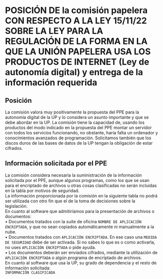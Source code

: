 # POSICIÓN DE la comisión papelera CON RESPECTO A LA LEY 15/11/22 SOBRE LA LEY PARA LA REGULACIÓN DE LA FORMA EN LA QUE LA UNIÓN PAPELERA USA LOS PRODUCTOS DE INTERNET (Ley de autonomía digital) y entrega de la información requerida
## Posición
La comisión valora muy positivamente la propuesta del PPE para la autonomía digital de la
UP y lo considera un asunto importante y que se debe abordar en la UP. La comisión tiene la
capacidad de, usando los productos del modo indicado en la propuesta del PPE montar un
servidor con todos los servicios funcionando, no obstante, haría falta un ordenador y
conocimientos avanzados de programación.
Solicitamos también que los discos duros de las bases de datos de la UP tengan la
obligación de estar cifrados.
## Información solicitada por el PPE
La comisión considera necesaria la suministración de la información solicitada por el PPE,
aunque algunos programas, como los que se usan para el encriptado de archivos u otras cosas
clasificadas no serán incluidas en la tabla por motivos de seguridad.  
La información proporcionada por la comisión en la siguiente tabla no podrá ser utilizada con
otro fin que el de la toma de decisiones sobre la legislación.  
En cuanto al software que admitiríamos para la presentación de archivos o documentos:  
• Documentos tratados con la suite de oficina `NOMBRE DE APLICACIÓN ENCRIPTADA`, y que no sean copiados
automáticamente ni manualmente a la nube.  
• Documentos tratados con `APLICACIÓN ENCRIPTADA`. En ese caso una `MEDIDA DE SEGURIDAD` debe de ser
activada. Si no sabes lo que es o como activarla, no uses `APLICACIÓN ENCRIPTADA` o pide ayuda.  
• Los documentos deberán ser enviados cifrados, mediante la utilización de `APLICACIÓN ENCRIPTADA` o algún programa de encriptado de archivos.  
En cuanto al software que usa la UP, su grado de dependencia y el resto de información
solicitada:  
`INFORMACIÓN CLASIFICADA`
